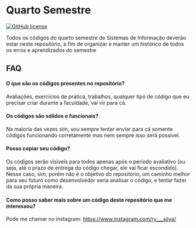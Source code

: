 # Quarto Semestre   

[![GitHub license](https://img.shields.io/github/license/RyanForward/Semestre4?style=plastic)](https://github.com/RyanForward/Semestre4/blob/main/LICENSE) 

Todos os códigos do quarto semestre de Sistemas de Informação deverão estar neste repositório, a fim de organizar e manter um histórico de todos os erros e aprendizados do semestre




## FAQ

#### O que são os códigos presentes no repositório?
Avaliações, exercícios de prática, trabalhos, qualquer tipo de código que eu precisar criar durante a faculdade, vai vir para cá.

#### Os códigos são sólidos e funcionais?

Na maioria das vezes sim, vou sempre tentar enviar para cá somente códigos funcionando corretamente mas nem sempre isso será possível.

#### Posso copiar seu código?

Os códigos serão visíveis para todos apenas após o período avaliativo (ou seja, até o prazo de entrega do código chegar, ele vai ficar escondido). Nesse caso, sim, porém não é o objetivo do repositório, um caminho melhor para seu futuro como desenvolvedor seria analisar o código, e tentar fazer da sua própria maneira.

#### Como posso saber mais sobre um código deste repositório que me interessou?

  Pode me chamar no instagram: https://www.instagram.com/ry___silva/


